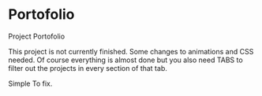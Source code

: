 # Portofolio
Project Portofolio

This project is not currently finished. Some changes to animations and CSS needed. Of course everything is almost done but you also need TABS to filter out the projects in every section of that tab.

Simple To fix.
